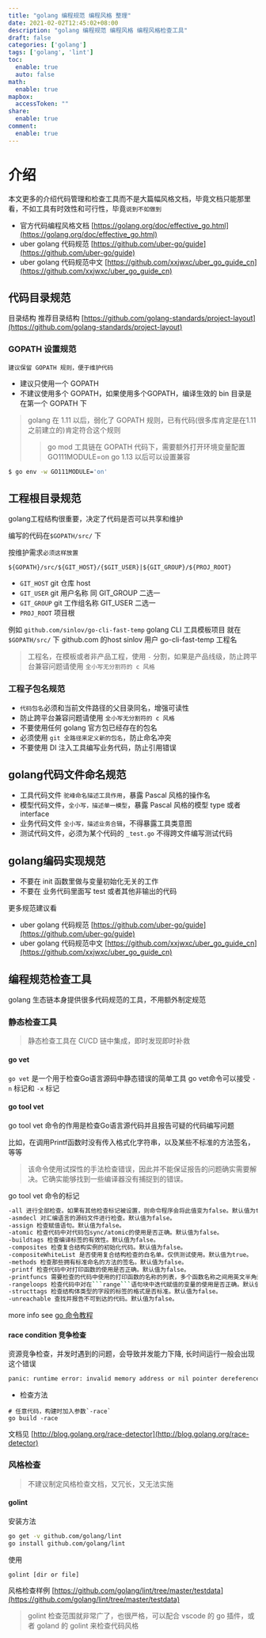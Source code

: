 ```yaml
---
title: "golang 编程规范 编程风格 整理"
date: 2021-02-02T12:45:02+08:00
description: "golang 编程规范 编程风格 编程风格检查工具"
draft: false
categories: ['golang']
tags: ['golang', 'lint']
toc:
  enable: true
  auto: false
math:
  enable: true
mapbox:
  accessToken: ""
share:
  enable: true
comment:
  enable: true
---
```


# 介绍

本文更多的介绍代码管理和检查工具而不是大篇幅风格文档，毕竟文档只能那里看，不如工具有时效性和可行性，毕竟`说到不如做到`

- 官方代码编程风格文档 [https://golang.org/doc/effective_go.html](https://golang.org/doc/effective_go.html)
- uber golang 代码规范 [https://github.com/uber-go/guide](https://github.com/uber-go/guide)
- uber golang 代码规范中文 [https://github.com/xxjwxc/uber_go_guide_cn](https://github.com/xxjwxc/uber_go_guide_cn)

## 代码目录规范

目录结构 推荐目录结构 [https://github.com/golang-standards/project-layout](https://github.com/golang-standards/project-layout)

### GOPATH 设置规范

`建议保留 GOPATH 规则，便于维护代码`

- 建议只使用一个 GOPATH
- 不建议使用多个 GOPATH，如果使用多个GOPATH，编译生效的 bin 目录是在第一个 GOPATH 下

> golang 在 1.11 以后，弱化了 GOPATH 规则，已有代码(很多库肯定是在1.11之前建立的)肯定符合这个规则
>> go mod 工具链在 GOPATH 代码下，需要额外打开环境变量配置 GO111MODULE=on
>> go 1.13 以后可以设置兼容

```bash
$ go env -w GO111MODULE='on'
```

## 工程根目录规范

golang工程结构很重要，决定了代码是否可以共享和维护

编写的代码在`$GOPATH/src/` 下

按维护需求`必须这样放置`

`${GOPATH}/src/${GIT_HOST}/{$GIT_USER}|${GIT_GROUP}/${PROJ_ROOT}`

- `GIT_HOST` git 仓库 host
- `GIT_USER` git 用户名称 同 GIT_GROUP 二选一
- `GIT_GROUP` git 工作组名称 GIT_USER 二选一
- `PROJ_ROOT` 项目根

例如 `github.com/sinlov/go-cli-fast-temp` golang CLI 工具模板项目
就在 `$GOPATH/src/` 下 github.com 的host sinlov 用户 go-cli-fast-temp 工程名

> 工程名，在模板或者非产品工程，使用 `-` 分割，如果是产品线级，防止跨平台兼容问题请使用 `全小写无分割符的 c 风格`

### 工程子包名规范

- `代码包名`必须和当前文件路径的父目录同名，增强可读性
- 防止跨平台兼容问题请使用 `全小写无分割符的 c 风格`
- 不要使用任何 golang 官方包已经存在的包名
- 必须使用 `git 全路径来定义新的包名`，防止命名冲突
- 不要使用 DI 注入工具编写业务代码，防止引用错误

## golang代码文件命名规范

- 工具代码文件 `驼峰命名描述工具作用`，暴露 Pascal 风格的操作名
- 模型代码文件，`全小写，描述单一模型`，暴露 Pascal 风格的模型 type 或者 interface
- 业务代码文件 `全小写，描述业务合辑`，不得暴露工具类意图
- 测试代码文件，必须为某个代码的 `_test.go` 不得跨文件编写测试代码

## golang编码实现规范

- 不要在 init 函数里做与变量初始化无关的工作
- 不要在 业务代码里面写 test 或者其他非输出的代码

更多规范建议看

- uber golang 代码规范 [https://github.com/uber-go/guide](https://github.com/uber-go/guide)
- uber golang 代码规范中文 [https://github.com/xxjwxc/uber_go_guide_cn](https://github.com/xxjwxc/uber_go_guide_cn)

## 编程规范检查工具

golang 生态链本身提供很多代码规范的工具，不用额外制定规范

### 静态检查工具

> 静态检查工具在 CI/CD 链中集成，即时发现即时补救

#### go vet

`go vet` 是一个用于检查Go语言源码中静态错误的简单工具
go vet命令可以接受 `-n` 标记和 `-x` 标记

#### go tool vet

go tool vet 命令的作用是检查Go语言源代码并且报告可疑的代码编写问题

比如，在调用Printf函数时没有传入格式化字符串，以及某些不标准的方法签名，等等

> 该命令使用试探性的手法检查错误，因此并不能保证报告的问题确实需要解决。它确实能够找到一些编译器没有捕捉到的错误。

go tool vet 命令的标记

```bash
-all 进行全部检查。如果有其他检查标记被设置，则命令程序会将此值变为false。默认值为true。
-asmdecl 对汇编语言的源码文件进行检查。默认值为false。
-assign 检查赋值语句。默认值为false。
-atomic 检查代码中对代码包sync/atomic的使用是否正确。默认值为false。
-buildtags 检查编译标签的有效性。默认值为false。
-composites 检查复合结构实例的初始化代码。默认值为false。
-compositeWhiteList 是否使用复合结构检查的白名单。仅供测试使用。默认值为true。
-methods 检查那些拥有标准命名的方法的签名。默认值为false。
-printf 检查代码中对打印函数的使用是否正确。默认值为false。
-printfuncs 需要检查的代码中使用的打印函数的名称的列表，多个函数名称之间用英文半角逗号分隔。默认值为空字符串。
-rangeloops 检查代码中对在```range```语句块中迭代赋值的变量的使用是否正确。默认值为false。
-structtags 检查结构体类型的字段的标签的格式是否标准。默认值为false。
-unreachable 查找并报告不可到达的代码。默认值为false。
```

more info see [go 命令教程](https://www.kancloud.cn/cattong/go_command_tutorial/261356)

#### race condition 竞争检查

资源竞争检查，并发时遇到的问题，会导致并发能力下降, 长时间运行一般会出现这个错误

```bash
panic: runtime error: invalid memory address or nil pointer dereference
```

- 检查方法

```golang
# 任意代码，构建时加入参数`-race`
go build -race
```

文档见 [http://blog.golang.org/race-detector](http://blog.golang.org/race-detector)

### 风格检查

> 不建议制定风格检查文档，又冗长，又无法实施

#### golint

安装方法

```bash
go get -v github.com/golang/lint
go install github.com/golang/lint
```

使用

```bash
golint [dir or file]
```

风格检查样例 [https://github.com/golang/lint/tree/master/testdata](https://github.com/golang/lint/tree/master/testdata)

> golint 检查范围就非常广了，也很严格，可以配合 vscode 的 go 插件，或者 goland 的 golint 来检查代码风格
